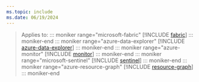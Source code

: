```yaml
---
ms.topic: include
ms.date: 06/19/2024
---
```

> Applies to: 
::: moniker range="microsoft-fabric"
> [!INCLUDE [fabric](fabric.md)]
::: moniker-end
::: moniker range="azure-data-explorer"
> [!INCLUDE [azure-data-explorer](azure-data-explorer.md)]
::: moniker-end
::: moniker range="azure-monitor"
> [!INCLUDE [monitor](monitor.md)]
::: moniker-end
::: moniker range="microsoft-sentinel"
> [!INCLUDE [sentinel](sentinel.md)]
::: moniker-end
::: moniker range="azure-resource-graph"
> [!INCLUDE [resource-graph](resource-graph.md)]
::: moniker-end
